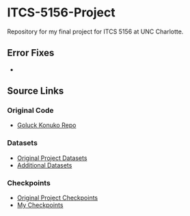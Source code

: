 # ITCS-5156-Project
Repository for my final project for ITCS 5156 at UNC Charlotte.

## Error Fixes
- 

## Source Links
### Original Code
- [Goluck Konuko Repo](https://github.com/Goluck-Konuko/animation-based-codecs)

### Datasets
- [Original Project Datasets](https://drive.google.com/drive/folders/1g0U1ZCTszm3yrmIewg7FahXsxyMBfxKj)
- [Additional Datasets]()

### Checkpoints
- [Original Project Checkpoints](https://drive.google.com/drive/folders/1_jIt9Bg-o_1-8_11DkVuHBvqHQH5e4tS)
- [My Checkpoints]()